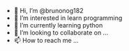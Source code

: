 - 👋 Hi, I’m @brunonog182
- 👀 I’m interested in learn programming
- 🌱 I’m currently learning python
- 💞️ I’m looking to collaborate on ...
- 📫 How to reach me ...

<!---
brunonog182/brunonog182 is a ✨ special ✨ repository because its `README.md` (this file) appears on your GitHub profile.
You can click the Preview link to take a look at your changes.
--->
